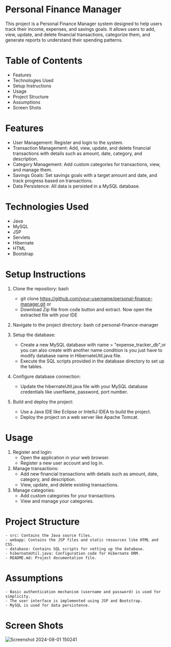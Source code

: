 # Personal Finance Manager
   This project is a Personal Finance Manager system designed to help users track their income, expenses, and savings goals. It allows users to add, view, update, and delete financial transactions, 
   categorize them, and generate reports to understand their spending patterns.

# Table of Contents
  - Features
  - Technologies Used
  - Setup Instructions
  - Usage
  - Project Structure
  - Assumptions
  - Screen Shots
# Features
  * User Management: Register and login to the system.
  * Transaction Management: Add, view, update, and delete financial transactions with details such as amount, date, category, and description.
  * Category Management: Add custom categories for transactions, view, and manage them.
  * Savings Goals: Set savings goals with a target amount and date, and track progress based on transactions.
  * Data Persistence: All data is persisted in a MySQL database.
# Technologies Used
  - Java
  - MySQL
  - JSP
  - Servlets
  - Hibernate
  - HTML
  - Bootstrap
# Setup Instructions
  1. Clone the repository:
     bash
     - git clone https://github.com/your-username/personal-finance-manager.git
     or
     - Download Zip file from code button and extract. Now open the extracted file with your IDE
  2. Navigate to the project directory:
    bash
    cd personal-finance-manager

  3. Setup the database:
     - Create a new MySQL database with name = "expense_tracker_db",or you can also create with another name condition is you just have to modify database name in HibernateUtil.java file.
     - Execute the SQL scripts provided in the database directory to set up the tables.

  4. Configure database connection:
     - Update the hibernateUtil.java file with your MySQL database credentials like userName, password, port number.
  5. Build and deploy the project:
     - Use a Java IDE like Eclipse or IntelliJ IDEA to build the project.
     - Deploy the project on a web server like Apache Tomcat.
# Usage
  1. Register and login:
     - Open the application in your web browser.
     - Register a new user account and log in.
  2. Manage transactions:
     - Add new financial transactions with details such as amount, date, category, and description.
     - View, update, and delete existing transactions.
  3. Manage categories:
     - Add custom categories for your transactions.
     - View and manage your categories.
# Project Structure
    - src: Contains the Java source files.
    - webapp: Contains the JSP files and static resources like HTML and CSS.
    - database: Contains SQL scripts for setting up the database.
    - hibernateUtil.java: Configuration code for Hibernate ORM.
    - README.md: Project documentation file.
# Assumptions
    - Basic authentication mechanism (username and password) is used for simplicity.
    - The user interface is implemented using JSP and Bootstrap.
    - MySQL is used for data persistence.
# Screen Shots
  ![Screenshot 2024-08-01 150241](https://github.com/user-attachments/assets/14a4b803-297d-4696-a8d6-11a2a10f0787)

